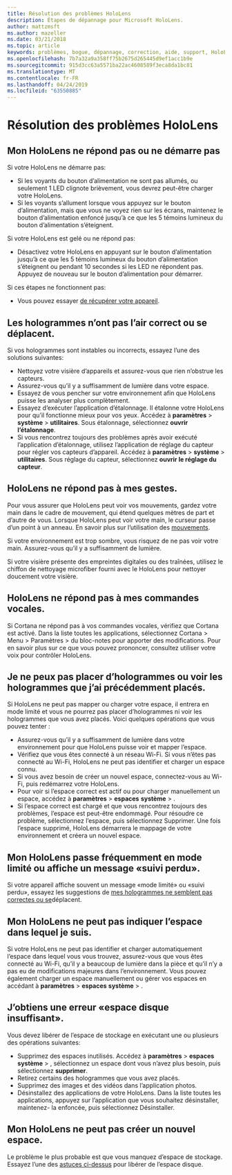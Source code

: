 ```yaml
---
title: Résolution des problèmes HoloLens
description: Étapes de dépannage pour Microsoft HoloLens.
author: mattzmsft
ms.author: mazeller
ms.date: 03/21/2018
ms.topic: article
keywords: problèmes, bogue, dépannage, correction, aide, support, HoloLens
ms.openlocfilehash: 7b7a32a9a358ff75b2675d265445d9ef1acc1b9e
ms.sourcegitcommit: 915d3cc63a5571ba22ac4608589f3eca8da1bc81
ms.translationtype: MT
ms.contentlocale: fr-FR
ms.lasthandoff: 04/24/2019
ms.locfileid: "63550885"
---
```

# <a name="hololens-troubleshooting"></a>Résolution des problèmes HoloLens

## <a name="my-hololens-is-unresponsive-or-wont-boot"></a>Mon HoloLens ne répond pas ou ne démarre pas

Si votre HoloLens ne démarre pas:
* Si les voyants du bouton d’alimentation ne sont pas allumés, ou seulement 1 LED clignote brièvement, vous devrez peut-être charger votre HoloLens.
* Si les voyants s’allument lorsque vous appuyez sur le bouton d’alimentation, mais que vous ne voyez rien sur les écrans, maintenez le bouton d’alimentation enfoncé jusqu’à ce que les 5 témoins lumineux du bouton d’alimentation s’éteignent.

Si votre HoloLens est gelé ou ne répond pas:
* Désactivez votre HoloLens en appuyant sur le bouton d’alimentation jusqu’à ce que les 5 témoins lumineux du bouton d’alimentation s’éteignent ou pendant 10 secondes si les LED ne répondent pas. Appuyez de nouveau sur le bouton d’alimentation pour démarrer.

Si ces étapes ne fonctionnent pas:
* Vous pouvez essayer [de récupérer votre appareil](reset-or-recover-your-hololens.md).

## <a name="holograms-dont-look-good-or-are-moving-around"></a>Les hologrammes n’ont pas l’air correct ou se déplacent.

Si vos hologrammes sont instables ou incorrects, essayez l’une des solutions suivantes:
* Nettoyez votre visière d’appareils et assurez-vous que rien n’obstrue les capteurs.
* Assurez-vous qu’il y a suffisamment de lumière dans votre espace.
* Essayez de vous pencher sur votre environnement afin que HoloLens puisse les analyser plus complètement.
* Essayez d’exécuter l’application d’étalonnage. Il étalonne votre HoloLens pour qu’il fonctionne mieux pour vos yeux. Accédez à **paramètres** > **système** > **utilitaires**. Sous étalonnage, sélectionnez **ouvrir l’étalonnage**.
* Si vous rencontrez toujours des problèmes après avoir exécuté l’application d’étalonnage, utilisez l’application de réglage du capteur pour régler vos capteurs d’appareil. Accédez à **paramètres** > **système** > **utilitaires**. Sous réglage du capteur, sélectionnez **ouvrir le réglage du capteur**.

## <a name="hololens-doesnt-respond-to-my-gestures"></a>HoloLens ne répond pas à mes gestes.

Pour vous assurer que HoloLens peut voir vos mouvements, gardez votre main dans le cadre de mouvement, qui étend quelques mètres de part et d’autre de vous. Lorsque HoloLens peut voir votre main, le curseur passe d’un point à un anneau. En savoir plus sur l’utilisation des [mouvements](gestures.md).

Si votre environnement est trop sombre, vous risquez de ne pas voir votre main. Assurez-vous qu’il y a suffisamment de lumière.

Si votre visière présente des empreintes digitales ou des traînées, utilisez le chiffon de nettoyage microfiber fourni avec le HoloLens pour nettoyer doucement votre visière.

## <a name="hololens-doesnt-respond-to-my-voice-commands"></a>HoloLens ne répond pas à mes commandes vocales.

Si Cortana ne répond pas à vos commandes vocales, vérifiez que Cortana est activé. Dans la liste toutes les applications, sélectionnez Cortana > Menu > Paramètres > du bloc-notes pour apporter des modifications. Pour en savoir plus sur ce que vous pouvez prononcer, consultez utiliser votre voix pour contrôler HoloLens.

## <a name="i-cant-place-holograms-or-see-holograms-i-previously-placed"></a>Je ne peux pas placer d’hologrammes ou voir les hologrammes que j’ai précédemment placés.

Si HoloLens ne peut pas mapper ou charger votre espace, il entrera en mode limité et vous ne pourrez pas placer d’hologrammes ni voir les hologrammes que vous avez placés. Voici quelques opérations que vous pouvez tenter :
* Assurez-vous qu’il y a suffisamment de lumière dans votre environnement pour que HoloLens puisse voir et mapper l’espace.
* Vérifiez que vous êtes connecté à un réseau Wi-Fi. Si vous n’êtes pas connecté au Wi-Fi, HoloLens ne peut pas identifier et charger un espace connu.
* Si vous avez besoin de créer un nouvel espace, connectez-vous au Wi-Fi, puis redémarrez votre HoloLens.
* Pour voir si l’espace correct est actif ou pour charger manuellement un espace, accédez à **paramètres** > **espaces** **système** > .
* Si l’espace correct est chargé et que vous rencontrez toujours des problèmes, l’espace est peut-être endommagé. Pour résoudre ce problème, sélectionnez l’espace, puis sélectionnez Supprimer. Une fois l’espace supprimé, HoloLens démarrera le mappage de votre environnement et créera un nouvel espace.

## <a name="my-hololens-frequently-enters-limited-mode-or-shows-a-tracking-lost-message"></a>Mon HoloLens passe fréquemment en mode limité ou affiche un message «suivi perdu».

Si votre appareil affiche souvent un message «mode limité» ou «suivi perdu», essayez les suggestions de [mes hologrammes ne semblent pas correctes ou se](#holograms-dont-look-good-or-are-moving-around)déplacent.

## <a name="my-hololens-cant-tell-what-space-im-in"></a>Mon HoloLens ne peut pas indiquer l’espace dans lequel je suis.

Si votre HoloLens ne peut pas identifier et charger automatiquement l’espace dans lequel vous vous trouvez, assurez-vous que vous êtes connecté au Wi-Fi, qu’il y a beaucoup de lumière dans la pièce et qu’il n’y a pas eu de modifications majeures dans l’environnement. Vous pouvez également charger un espace manuellement ou gérer vos espaces en accédant à **paramètres** > **espaces** **système** > .

## <a name="im-getting-a-low-disk-space-error"></a>J’obtiens une erreur «espace disque insuffisant».

Vous devez libérer de l’espace de stockage en exécutant une ou plusieurs des opérations suivantes:
* Supprimez des espaces inutilisés. Accédez à **paramètres** > **espaces** **système** > , sélectionnez un espace dont vous n’avez plus besoin, puis sélectionnez **supprimer**.
* Retirez certains des hologrammes que vous avez placés.
* Supprimez des images et des vidéos dans l’application photos.
* Désinstallez des applications de votre HoloLens. Dans la liste toutes les applications, appuyez sur l’application que vous souhaitez désinstaller, maintenez- la enfoncée, puis sélectionnez Désinstaller.

## <a name="my-hololens-cant-create-a-new-space"></a>Mon HoloLens ne peut pas créer un nouvel espace.

Le problème le plus probable est que vous manquez d’espace de stockage. Essayez l’une des [astuces ci-dessus](#im-getting-a-low-disk-space-error) pour libérer de l’espace disque.
